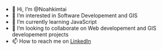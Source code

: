 - 👋 Hi, I’m @Noahkimtai
- 👀 I’m interested in Software Developement and GIS
- 🌱 I’m currently learning JavaScript
- 💞️ I’m looking to collaborate on Web developement and GIS developement projects
- 📫 How to reach me on [LinkedIn](https://www.linkedin.com/in/noah-chepkwony-1636b715a) 

<!---
Noahkimtai/Noahkimtai is a ✨ special ✨ repository because its `README.md` (this file) appears on your GitHub profile.
You can click the Preview link to take a look at your changes.
--->

